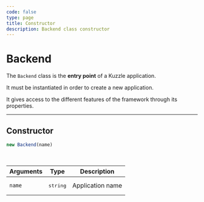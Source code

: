 ```yaml
---
code: false
type: page
title: Constructor
description: Backend class constructor
---
```


# Backend

<SinceBadge version="2.8.0" />
<CustomBadge type="error" text="Experimental: non-backward compatible changes or removal may occur in any future release."/>

The `Backend` class is the **entry point** of a Kuzzle application.  

It must be instantiated in order to create a new application.  

It gives access to the different features of the framework through its properties.

---

## Constructor

```js
new Backend(name)
```

<br/>

| Arguments           | Type              | Description                                                                                                                     |
| ------------------- | ----------------- | ---------------- |
| `name`              | <pre>string</pre> | Application name |
